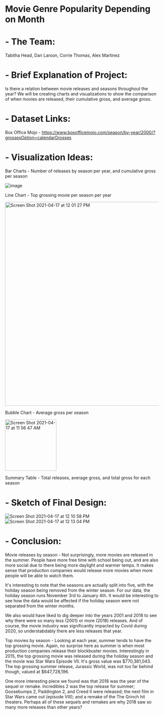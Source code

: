 # Movie Genre Popularity Depending on Month

# - The Team:

Tabitha Head, Dan Larson, Corrie Thomas, Alex Martinez

# - Brief Explanation of Project:

Is there a relation between movie releases and seasons throughout the year? We will be creating charts and visualizations to show the comparison of when movies are released, their cumulative gross, and average gross.

# - Dataset Links:
Box Office Mojo - https://www.boxofficemojo.com/season/by-year/2000/?grossesOption=calendarGrosses

# - Visualization Ideas:
Bar Charts - 
Number of releases by season per year, and cumulative gross per season

![image](https://user-images.githubusercontent.com/72418166/115118843-46094480-9f73-11eb-9185-a469fe84651d.png)

Line Chart - 
Top grossing movie per season per year

<img width="666" alt="Screen Shot 2021-04-17 at 12 01 27 PM" src="https://user-images.githubusercontent.com/72418166/115119098-aea4f100-9f74-11eb-9a90-c8d50db4156f.png">

Bubble Chart - 
Average gross per season

<img width="168" alt="Screen Shot 2021-04-17 at 11 56 47 AM" src="https://user-images.githubusercontent.com/72418166/115118970-16a70780-9f74-11eb-9c0d-bbf97ae84232.png">

Summary Table - 
Total releases, average gross, and total gross for each season

# - Sketch of Final Design:

![Screen Shot 2021-04-17 at 12 10 58 PM](https://user-images.githubusercontent.com/72418166/115119422-4c4cf000-9f76-11eb-9e13-c468e54b596b.png)
![Screen Shot 2021-04-17 at 12 13 04 PM](https://user-images.githubusercontent.com/72418166/115119450-638bdd80-9f76-11eb-830c-8b28eb746106.png)

# - Conclusion:

Movie releases by season - Not surprisingly, more movies are released in the summer. People have more free time with school being out, and are also more social due to there being more daylight and warmer temps. It makes sense that production companies would release more movies when more people will be able to watch them.

It's interesting to note that the seasons are actually split into five, with the holiday season being removed from the winter season. For our data, the holiday season runs November 3rd to January 4th. It would be interesting to see how the data would be affected if the holiday season were not separated from the winter months.

We also would have liked to dig deeper into the years 2001 and 2018 to see why there were so many less (2001) or more (2018) releases. And of course, the movie industry was significantly impacted by Covid during 2020, so understabdably there are less releases that year.


Top movies by season - Looking at each year, summer tends to have the top grossing movie. Again, no surprise here as summer is when most production companies release their blockbuster movies. Interestingly in 2015, the top grossing movie was released during the holiday season and the movie was Star Wars Episode VII. It's gross value was $770,381,043. The top grossing summer release, Jurassic World, was not too far behind though, valued at $647,728,196. 

One more interesting piece we found was that 2018 was the year of the sequel or remake. Incredibles 2 was the top release for summer; Goosebumps 2, Paddington 2, and Creed II were released; the next film in Star Wars came out (episode VIII); and a remake of the The Grinch hit theaters. Perhaps all of these sequels and remakes are why 2018 saw so many more releases than other years? 
